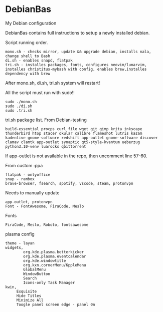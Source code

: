 # DebianBas
My Debian configuration

DebianBas contains full instructions to setup a newly installed debian.

Script running order.
```
mono.sh - checks mirror, update && upgrade debian, installs nala, change shell to Bash
di.sh - enables snapd, flatpak
tri.sh - installes packages, fonts, configures neovim/lunarvim, installes christitus-mybash with config, enables brew,installes dependency with brew

```

After mono.sh, di.sh, tri.sh system will restart!

All the script must run with sudo!!
```
sudo ./mono.sh
sudo ./di.sh
sudo .tri.sh

```


tri.sh package list.
From Debian-testing
```
build-essential procps curl file wget git gimp krita inkscape thunderbird htop stacer okular calibre flameshot lutris kazam kadenlive gnome-software redshift app-outlet gnome-software discover clamav clamtk app-outlet synaptic qt5-style-kvantum ueberzug python3.10-venv luarocks qbittorrent

```
If app-outlet is not available in the repo, then uncomment line 57-60.

From custom :ppa
```
flatpak - onlyoffice
snap - rambox
brave-browser, fsearch, spotify, vscode, steam, protonvpn

```
Needs to manually update
```
app-outlet, protonvpn
Font - FontAwesome, FiraCode, Meslo

```



Fonts
```
FiraCode, Meslo, Roboto, fontsawesome

```
plasma config
```
theme - layan
widgets, 
        org.kde.plasma.betterkicker
        org.kde.plasma.eventcalendar
        org.kde.windowtitle
        org.kxn.cornerMenu/KppleMenu
        GlobalMenu
        WindowButton
        Search
        Icons-only Task Manager
kwin,
     Exquisite
     Hide Titles
     Minimize All
     Toogle panel screen edge - panel 0n
```
